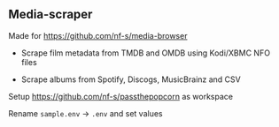 ## Media-scraper

Made for https://github.com/nf-s/media-browser

- Scrape film metadata from TMDB and OMDB using Kodi/XBMC NFO files

- Scrape albums from Spotify, Discogs, MusicBrainz and CSV

Setup https://github.com/nf-s/passthepopcorn as workspace

Rename `sample.env` -> `.env` and set values
